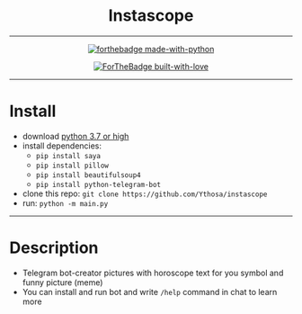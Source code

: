 <h1 align="center">Instascope</h1>
<div align="center">

---

[![forthebadge made-with-python](http://ForTheBadge.com/images/badges/made-with-python.svg)](https://www.python.org/)
    
[![ForTheBadge built-with-love](http://ForTheBadge.com/images/badges/built-with-love.svg)](https://GitHub.com/Naereen/)

---

</div>

# Install
-   download [python 3.7 or high](https://python.org/download)
-   install dependencies:
    -   `pip install saya`
    -   `pip install pillow`
    -   `pip install beautifulsoup4`
    -   `pip install python-telegram-bot`
-   clone this repo: `git clone https://github.com/Ythosa/instascope`
-   run: `python -m main.py`

---

# Description
-   Telegram bot-creator pictures with horoscope text for you symbol and
funny picture (meme)
-   You can install and run bot and write `/help` command in chat to learn more
